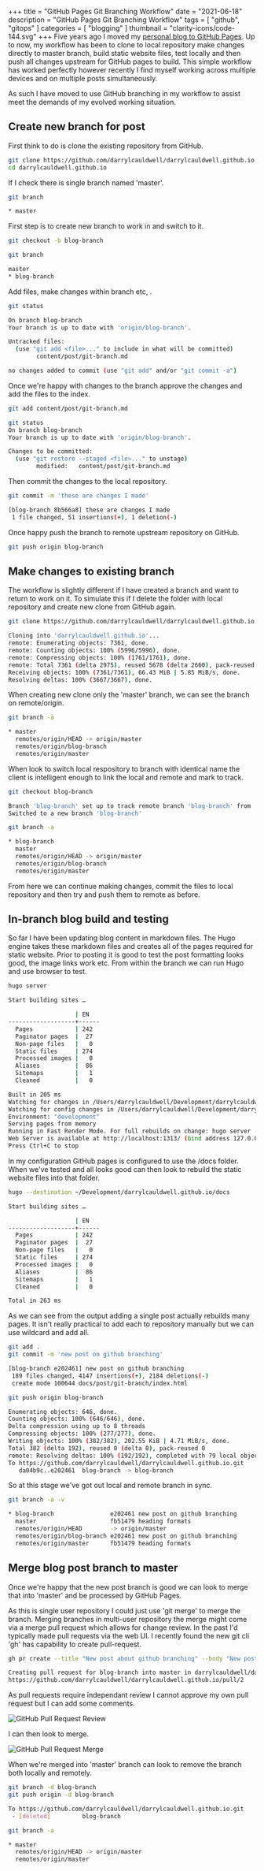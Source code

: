 +++
title = "GitHub Pages Git Branching Workflow"
date = "2021-06-18"
description = "GitHub Pages Git Branching Workflow"
tags = [
    "github",
    "gitops"
]
categories = [
    "blogging"
]
thumbnail = "clarity-icons/code-144.svg"
+++
Five years ago I moved my [personal blog to GitHub Pages](/post/jekyll). Up to now, my workflow has been to clone to local repository make changes directly to master branch, build static website files, test locally and then push all changes upstream for GitHub pages to build. This simple workflow has worked perfectly however recently I find myself working across multiple devices and on multiple posts simultaneously. 

As such I have moved to use GitHub branching in my workflow to assist meet the demands of my evolved working situation.

## Create new branch for post

First think to do is clone the existing repository from GitHub.

```bash
git clone https://github.com/darrylcauldwell/darrylcauldwell.github.io.git
cd darrylcauldwell.github.io
```

If I check there is single branch named 'master'.

```bash
git branch

* master
```

First step is to create new branch to work in and switch to it.

```bash
git checkout -b blog-branch

git branch

master
* blog-branch
```

Add files,  make changes within branch etc, .

```bash
git status

On branch blog-branch
Your branch is up to date with 'origin/blog-branch'.

Untracked files:
  (use "git add <file>..." to include in what will be committed)
        content/post/git-branch.md

no changes added to commit (use "git add" and/or "git commit -a")
```

Once we're happy with changes to the branch approve the changes and add the files to the index.

```bash
git add content/post/git-branch.md

git status                        
On branch blog-branch
Your branch is up to date with 'origin/blog-branch'.

Changes to be committed:
  (use "git restore --staged <file>..." to unstage)
        modified:   content/post/git-branch.md
``` 

Then commit the changes to the local repository.

```bash
git commit -m 'these are changes I made'

[blog-branch 8b566a8] these are changes I made
 1 file changed, 51 insertions(+), 1 deletion(-)
```

Once happy push the branch to remote upstream repository on GitHub.

```bash
git push origin blog-branch
```

## Make changes to existing branch

The workflow is slightly different if I have created a branch and want to return to work on it.  To simulate this if I delete the folder with local repository and create new clone from GitHub again.

```bash
git clone https://github.com/darrylcauldwell/darrylcauldwell.github.io.git

Cloning into 'darrylcauldwell.github.io'...
remote: Enumerating objects: 7361, done.
remote: Counting objects: 100% (5996/5996), done.
remote: Compressing objects: 100% (1761/1761), done.
remote: Total 7361 (delta 2975), reused 5678 (delta 2660), pack-reused 1365
Receiving objects: 100% (7361/7361), 66.43 MiB | 5.85 MiB/s, done.
Resolving deltas: 100% (3667/3667), done.
```

When creating new clone only the 'master' branch, we can see the branch on remote/origin.

```bash
git branch -a

* master
  remotes/origin/HEAD -> origin/master
  remotes/origin/blog-branch
  remotes/origin/master
```

When look to switch local respository to branch with identical name the client is intelligent enough to link the local and remote and mark to track.

```bash
git checkout blog-branch

Branch 'blog-branch' set up to track remote branch 'blog-branch' from 'origin'.
Switched to a new branch 'blog-branch'

git branch -a           

* blog-branch
  master
  remotes/origin/HEAD -> origin/master
  remotes/origin/blog-branch
  remotes/origin/master
```

From here we can continue making changes, commit the files to local repository and then try and push them to remote as before.

## In-branch blog build and testing

So far I have been updating blog content in markdown files. The Hugo engine takes these markdown files and creates all of the pages required for static website. Prior to posting it is good to test the post formatting looks good, the image links work etc. From within the branch we can run Hugo and use browser to test.

```bash
hugo server

Start building sites … 

                   | EN   
-------------------+------
  Pages            | 242  
  Paginator pages  |  27  
  Non-page files   |   0  
  Static files     | 274  
  Processed images |   0  
  Aliases          |  86  
  Sitemaps         |   1  
  Cleaned          |   0  

Built in 205 ms
Watching for changes in /Users/darrylcauldwell/Development/darrylcauldwell.github.io/{archetypes,content,layouts,static,themes}
Watching for config changes in /Users/darrylcauldwell/Development/darrylcauldwell.github.io/config/_default, /Users/darrylcauldwell/Development/darrylcauldwell.github.io/config/_default/menus
Environment: "development"
Serving pages from memory
Running in Fast Render Mode. For full rebuilds on change: hugo server --disableFastRender
Web Server is available at http://localhost:1313/ (bind address 127.0.0.1)
Press Ctrl+C to stop
```

In my configuration GitHub pages is configured to use the /docs folder.  When we've tested and all looks good can then look to rebuild the static website files into that folder.

```bash
hugo --destination ~/Development/darrylcauldwell.github.io/docs

Start building sites … 

                   | EN   
-------------------+------
  Pages            | 242  
  Paginator pages  |  27  
  Non-page files   |   0  
  Static files     | 274  
  Processed images |   0  
  Aliases          |  86  
  Sitemaps         |   1  
  Cleaned          |   0  

Total in 263 ms
```

As we can see from the output adding a single post actually rebuilds many pages. It isn't really practical to add each to repository manually but we can use wildcard and add all.

```bash
git add .
git commit -m 'new post on github branching'

[blog-branch e202461] new post on github branching
 189 files changed, 4147 insertions(+), 2184 deletions(-)
 create mode 100644 docs/post/git-branch/index.html

git push origin blog-branch

Enumerating objects: 646, done.
Counting objects: 100% (646/646), done.
Delta compression using up to 8 threads
Compressing objects: 100% (277/277), done.
Writing objects: 100% (382/382), 202.55 KiB | 4.71 MiB/s, done.
Total 382 (delta 192), reused 0 (delta 0), pack-reused 0
remote: Resolving deltas: 100% (192/192), completed with 79 local objects.
To https://github.com/darrylcauldwell/darrylcauldwell.github.io.git
   da04b9c..e202461  blog-branch -> blog-branch
```

So at this stage we've got out local and remote branch in sync.

```bash
git branch -a -v  

* blog-branch                e202461 new post on github branching
  master                     fb51479 heading formats
  remotes/origin/HEAD        -> origin/master
  remotes/origin/blog-branch e202461 new post on github branching
  remotes/origin/master      fb51479 heading formats
```

## Merge blog post branch to master
Once we're happy that the new post branch is good we can look to merge that into 'master' and be processed by GitHub Pages.

As this is single user repository I could just use 'git merge' to merge the branch. Merging branches in multi-user repository the merge might come via a merge pull request which allows for change review. In the past I'd typically made pull requests via the web UI. I recently found the new git cli 'gh' has capability to create pull-request.

```bash
gh pr create --title "New post about github branching" --body "New post about github branching with github pages" -H blog-branch

Creating pull request for blog-branch into master in darrylcauldwell/darrylcauldwell.github.io
https://github.com/darrylcauldwell/darrylcauldwell.github.io/pull/2
```

As pull requests require independant review I cannot approve my own pull request but I can add some comments.

![GitHub Pull Request Review](/images/git-branch-pr.png)

I can then look to merge.

![GitHub Pull Request Merge](/images/git-branch-pr.png)

When we're merged into 'master' branch can look to remove the branch both locally and remotely.

```bash
git branch -d blog-branch
git push origin -d blog-branch

To https://github.com/darrylcauldwell/darrylcauldwell.github.io.git
 - [deleted]         blog-branch

git branch -a

* master
  remotes/origin/HEAD -> origin/master
  remotes/origin/master
```

